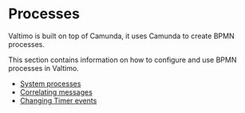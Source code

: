 # Processes

Valtimo is built on top of Camunda, it uses Camunda to create BPMN processes.

This section contains information on how to configure and use BPMN processes in Valtimo.

* [System processes](systemprocesses.md)
* [Correlating messages](correlatingmessages.md)
* [Changing Timer events](process-beans/job-service.md)
